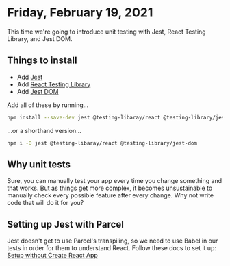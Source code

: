 # Friday, February 19, 2021

This time we're going to introduce unit testing with Jest, React Testing Library, and Jest DOM.

## Things to install

* Add [Jest](https://jestjs.io/docs/en/getting-started.html)
* Add [React Testing Library](https://testing-library.com/docs/react-testing-library/intro/)
* Add [Jest DOM](https://github.com/testing-library/jest-dom)

Add all of these by running...
```bash
npm install --save-dev jest @testing-libaray/react @testing-library/jest-dom
```
...or a shorthand version...
```bash
npm i -D jest @testing-libaray/react @testing-library/jest-dom
```

## Why unit tests

Sure, you can manually test your app every time you change something and that works. But as things get more complex, it becomes unsustainable to manually check every possible feature after every change. Why not write code that will do it for you?

## Setting up Jest with Parcel

Jest doesn't get to use Parcel's transpiling, so we need to use Babel in our tests in order for them to understand React. Follow these docs to set it up: [Setup without Create React App](https://jestjs.io/docs/en/tutorial-react#setup-without-create-react-app)
